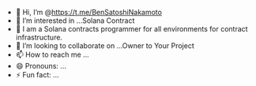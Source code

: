 - 👋 Hi, I’m @https://t.me/BenSatoshiNakamoto
- 👀 I’m interested in ...Solana Contract
- 🌱 I am a Solana contracts programmer for all environments for contract infrastructure.
- 💞️ I’m looking to collaborate on ...Owner to Your Project 
- 📫 How to reach me ...
- 😄 Pronouns: ...
- ⚡ Fun fact: ...

<!---
Moneersalman71/Moneersalman71 is a ✨ special ✨ repository because its `README.md` (this file) appears on your GitHub profile.
You can click the Preview link to take a look at your changes.
--->
